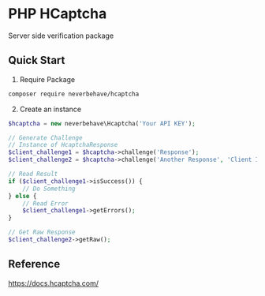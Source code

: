 # PHP HCaptcha

Server side verification package

## Quick Start 

1. Require Package

```bash
composer require neverbehave/hcaptcha
```

2. Create an instance
```php
$hcaptcha = new neverbehave\Hcaptcha('Your API KEY');

// Generate Challenge
// Instance of HcaptchaResponse
$client_challenge1 = $hcaptcha->challenge('Response');
$client_challenge2 = $hcaptcha->challenge('Another Response', 'Client IP');

// Read Result
if ($client_challenge1->isSuccess()) {
    // Do Something
} else {
    // Read Error
    $client_challenge1->getErrors();
}

// Get Raw Response 
$client_challenge2->getRaw();
```

## Reference 

https://docs.hcaptcha.com/
